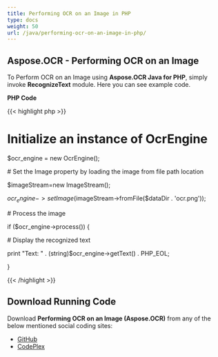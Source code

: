 ```yaml
---
title: Performing OCR on an Image in PHP
type: docs
weight: 50
url: /java/performing-ocr-on-an-image-in-php/
---
```


## **Aspose.OCR - Performing OCR on an Image**
To Perform OCR on an Image using **Aspose.OCR Java for PHP**, simply invoke **RecognizeText** module. Here you can see example code.

**PHP Code**

{{< highlight php >}}

 # Initialize an instance of OcrEngine

$ocr_engine = new OcrEngine();

\# Set the Image property by loading the image from file path location

$imageStream=new ImageStream();

$ocr_engine->setImage($imageStream->fromFile($dataDir . 'ocr.png'));

\# Process the image

if ($ocr_engine->process()) {

\# Display the recognized text

print "Text: " . (string)$ocr_engine->getText() . PHP_EOL;

}

{{< /highlight >}}
## **Download Running Code**
Download **Performing OCR on an Image (Aspose.OCR)** from any of the below mentioned social coding sites:

- [GitHub](https://github.com/aspose-ocr/Aspose.OCR-for-Java/blob/master/Plugins/Aspose_OCR_Java_for_PHP/src/aspose/ocr/WorkingWithOCR/PerformingOCROnAnImage.php)
- [CodePlex](https://asposeocrjavaphp.codeplex.com/SourceControl/latest#src/aspose/ocr/WorkingWithOCR/PerformingOCROnAnImage.php)
